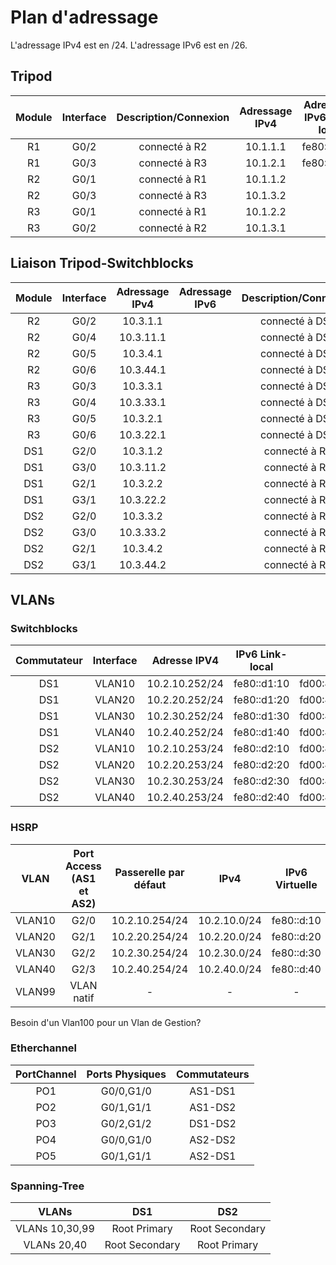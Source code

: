 # Plan d'adressage
L'adressage IPv4 est en /24.
L'adressage IPv6 est en /26.

## Tripod 
|Module|Interface|Description/Connexion|Adressage IPv4|Adressage<br>IPv6 Link-local|Adressage<br>IPv6 privé|Adressage<br>IPv6 public|
|:-:|:-:|:-:|:-:|:-:|:-:|:-:|
|R1|G0/2|connecté à R2|10.1.1.1|fe80::d1:10|fd00:470:c814:1010::1|2001:470:c814:1010::1|
|R1|G0/3|connecté à R3|10.1.2.1|fe80::d1:10|fd00:470:c814:1010::1|2001:470:c814:1010::1|
|R2|G0/1|connecté à R1|10.1.1.2|
|R2|G0/3|connecté à R3|10.1.3.2|
|R3|G0/1|connecté à R1|10.1.2.2|
|R3|G0/2|connecté à R2|10.1.3.1|


## Liaison Tripod-Switchblocks
|Module|Interface|Adressage IPv4|Adressage IPv6|Description/Connexion|
|:-:|:-:|:-:|:-:|:-:|
|R2|G0/2|10.3.1.1||connecté à DS1|
|R2|G0/4|10.3.11.1||connecté à DS1|
|R2|G0/5|10.3.4.1||connecté à DS2|
|R2|G0/6|10.3.44.1||connecté à DS2|
|R3|G0/3|10.3.3.1||connecté à DS2|
|R3|G0/4|10.3.33.1||connecté à DS2|
|R3|G0/5|10.3.2.1||connecté à DS1|
|R3|G0/6|10.3.22.1||connecté à DS1|
|DS1|G2/0|10.3.1.2||connecté à R2|
|DS1|G3/0|10.3.11.2||connecté à R2|
|DS1|G2/1|10.3.2.2||connecté à R3|
|DS1|G3/1|10.3.22.2||connecté à R3|
|DS2|G2/0|10.3.3.2||connecté à R3|
|DS2|G3/0|10.3.33.2||connecté à R3|
|DS2|G2/1|10.3.4.2||connecté à R2|
|DS2|G3/1|10.3.44.2||connecté à R2|

## VLANs
### Switchblocks
|Commutateur|Interface|Adresse IPV4|IPv6 Link-local|IPv6 privé|IPv6 publique|
|:-:|:-:|:-:|:-:|:-:|:-:|
|DS1|VLAN10|10.2.10.252/24|fe80::d1:10|fd00:470:c814:1010::1|2001:470:c814:1010::1|
|DS1|VLAN20|10.2.20.252/24|fe80::d1:20|fd00:470:c814:1020::1|2001:470:c814:1020::1|
|DS1|VLAN30|10.2.30.252/24|fe80::d1:30|fd00:470:c814:1030::1|2001:470:c814:1030::1|
|DS1|VLAN40|10.2.40.252/24|fe80::d1:40|fd00:470:c814:1040::1|2001:470:c814:1040::1|
|DS2|VLAN10|10.2.10.253/24|fe80::d2:10|fd00:470:c814:1010::2|2001:470:c814:1010::2|
|DS2|VLAN20|10.2.20.253/24|fe80::d2:20|fd00:470:c814:1020::2|2001:470:c814:1020::2|
|DS2|VLAN30|10.2.30.253/24|fe80::d2:30|fd00:470:c814:1030::2|2001:470:c814:1030::2|
|DS2|VLAN40|10.2.40.253/24|fe80::d2:40|fd00:470:c814:1040::2|2001:470:c814:1040::2|

### HSRP
|VLAN|Port Access (AS1 et AS2)|Passerelle par défaut|IPv4|IPv6 Virtuelle|
|:-:|:-:|:-:|:-:|:-:|
|VLAN10|G2/0|10.2.10.254/24|10.2.10.0/24|fe80::d:10|
|VLAN20|G2/1|10.2.20.254/24|10.2.20.0/24|fe80::d:20|
|VLAN30|G2/2|10.2.30.254/24|10.2.30.0/24|fe80::d:30|
|VLAN40|G2/3|10.2.40.254/24|10.2.40.0/24|fe80::d:40|
|VLAN99|VLAN natif|-|-|-|

Besoin d'un Vlan100 pour un Vlan de Gestion?

### Etherchannel
|PortChannel|Ports Physiques|Commutateurs|
|:-:|:-:|:-:|
|PO1|G0/0,G1/0|AS1-DS1|
|PO2|G0/1,G1/1|AS1-DS2|
|PO3|G0/2,G1/2|DS1-DS2|
|PO4|G0/0,G1/0|AS2-DS2|
|PO5|G0/1,G1/1|AS2-DS1|

### Spanning-Tree
|VLANs|DS1|DS2|
|:-:|:-:|:-:|
|VLANs 10,30,99|Root Primary|Root Secondary|
|VLANs 20,40|Root Secondary|Root Primary|


